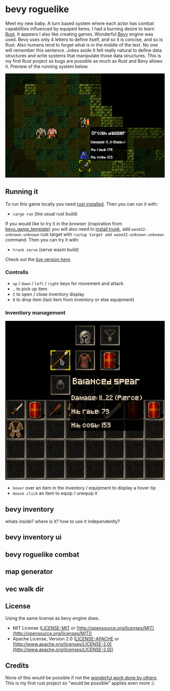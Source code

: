 # bevy roguelike

Meet my new baby. A turn based system where each actor has combat capabilities influenced by equiped items. I had a burning desire to learn [Rust](https://www.rust-lang.org/). It appears I also like creating games. Wonderful [Bevy](https://bevyengine.org/) engine was used. Bevy uses only 4 letters to define itself, and so it is concise, and so is Rust. Also humans tend to forget what is in the middle of the text. No one will remember this sentence. Jokes aside It felt really natural to define data structures and write systems that manipulate those data structures. This is my first Rust project so bugs are possible as much as Rust and Bevy allows it. Preview of the running system below.

![a scene from a running game](example.png)

## Running it

To run this game locally you need [rust installed](https://www.rust-lang.org/tools/install). Then you can run it with:

- `cargo run` (the usual rust build)

If you would like to try it in the browser (inspiration from [bevy_game_template](https://github.com/NiklasEi/bevy_game_template)) you will also need to [install trunk](https://trunkrs.dev/#install), add `wasm32-unknown-unknown` rust target with `rustup target add wasm32-unknown-unknown` command. Then you can try it with:

- `trunk serve` (serve wasm build)

Check out the [live version here](https://tomuxmon.github.io/bevy_roguelike/).

### Controlls

- `up` / `down` / `left` / `right` keys for movement and attack
- `,` to pick up item
- `I` to open / close inventory display
- `D` to drop item (last item from inventory or else equipment)

### Inventiory management

![inventory image](inventory.png)

- `hover` over an item in the inventory / equipment to display a hover tip
- `mouse click` an item to equip / unequip it

## bevy inventory

whats inside? where is it? how to use it independently?

## bevy inventory ui

## bevy roguelike combat

## map generator

## vec walk dir

## License

Using the same license as bevy engine does.

- MIT License ([LICENSE-MIT](LICENSE-MIT) or [http://opensource.org/licenses/MIT](http://opensource.org/licenses/MIT))
- Apache License, Version 2.0 ([LICENSE-APACHE](LICENSE-APACHE) or [http://www.apache.org/licenses/LICENSE-2.0](http://www.apache.org/licenses/LICENSE-2.0))

## Credits

None of this would be possible if not the [wonderful work done by others](credits/CREDITS.md). This is my first rust project so "would be possible" applies even more :).
